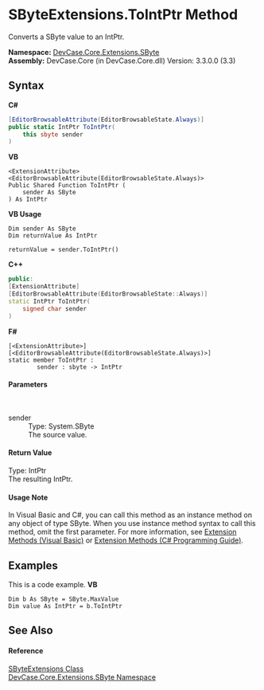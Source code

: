 # SByteExtensions.ToIntPtr Method 
 

Converts a SByte value to an IntPtr.

**Namespace:**&nbsp;<a href="N_DevCase_Core_Extensions_SByte">DevCase.Core.Extensions.SByte</a><br />**Assembly:**&nbsp;DevCase.Core (in DevCase.Core.dll) Version: 3.3.0.0 (3.3)

## Syntax

**C#**<br />
``` C#
[EditorBrowsableAttribute(EditorBrowsableState.Always)]
public static IntPtr ToIntPtr(
	this sbyte sender
)
```

**VB**<br />
``` VB
<ExtensionAttribute>
<EditorBrowsableAttribute(EditorBrowsableState.Always)>
Public Shared Function ToIntPtr ( 
	sender As SByte
) As IntPtr
```

**VB Usage**<br />
``` VB Usage
Dim sender As SByte
Dim returnValue As IntPtr

returnValue = sender.ToIntPtr()
```

**C++**<br />
``` C++
public:
[ExtensionAttribute]
[EditorBrowsableAttribute(EditorBrowsableState::Always)]
static IntPtr ToIntPtr(
	signed char sender
)
```

**F#**<br />
``` F#
[<ExtensionAttribute>]
[<EditorBrowsableAttribute(EditorBrowsableState.Always)>]
static member ToIntPtr : 
        sender : sbyte -> IntPtr 

```


#### Parameters
&nbsp;<dl><dt>sender</dt><dd>Type: System.SByte<br />The source value.</dd></dl>

#### Return Value
Type: IntPtr<br />The resulting IntPtr.

#### Usage Note
In Visual Basic and C#, you can call this method as an instance method on any object of type SByte. When you use instance method syntax to call this method, omit the first parameter. For more information, see <a href="https://docs.microsoft.com/dotnet/visual-basic/programming-guide/language-features/procedures/extension-methods">Extension Methods (Visual Basic)</a> or <a href="https://docs.microsoft.com/dotnet/csharp/programming-guide/classes-and-structs/extension-methods">Extension Methods (C# Programming Guide)</a>.

## Examples
This is a code example. 
**VB**<br />
``` VB
Dim b As SByte = SByte.MaxValue
Dim value As IntPtr = b.ToIntPtr
```


## See Also


#### Reference
<a href="T_DevCase_Core_Extensions_SByte_SByteExtensions">SByteExtensions Class</a><br /><a href="N_DevCase_Core_Extensions_SByte">DevCase.Core.Extensions.SByte Namespace</a><br />